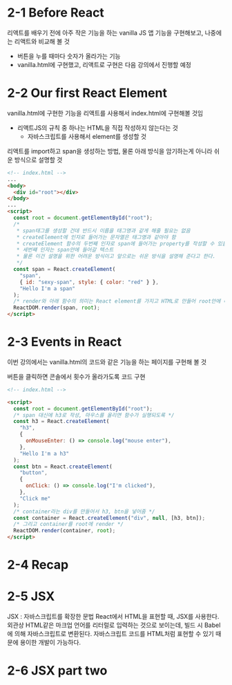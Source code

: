 # 2-1 Before React

리액트를 배우기 전에 아주 작은 기능을 하는 vanilla JS 앱 기능을 구현해보고, 나중에는 리액트와 비교해 볼 것

- 버튼을 누를 때마다 숫자가 올라가는 기능
- vanilla.html에 구현했고, 리액트로 구현은 다음 강의에서 진행할 예정

# 2-2 Our first React Element

vanilla.html에 구현한 기능을 리액트를 사용해서 index.html에 구현해볼 것임

- 리액트JS의 규칙 중 하나는 HTML을 직접 작성하지 않는다는 것
  - 자바스크립트를 사용해서 element를 생성할 것

리액트를 import하고 span을 생성하는 방법, 물론 아래 방식을 암기하는게 아니라 쉬운 방식으로 설명할 것

```html
<!-- index.html -->
...
<body>
  <div id="root"></div>
</body>
...
<script>
  const root = document.getElementById("root");
  /*
   * span태그를 생성할 건데 반드시 이름을 태그명과 같게 해줄 필요는 없음
   * createElement에 인자로 들어가는 문자열은 태그명과 같아야 함
   * createElement 함수의 두번째 인자로 span에 들어가는 property를 작성할 수 있음
   * 세번쨰 인자는 span안에 들어갈 텍스트
   * 물론 이건 설명을 위한 어려운 방식이고 앞으로는 쉬운 방식을 설명해 준다고 한다.
   */
  const span = React.createElement(
    "span",
    { id: "sexy-span", style: { color: "red" } },
    "Hello I'm a span"
  );
  /* render와 아래 함수의 의미는 React element를 가지고 HTML로 만들어 root안에 배치한다는 것 */
  ReactDOM.render(span, root);
</script>
```

# 2-3 Events in React

이번 강의에서는 vanilla.html의 코드와 같은 기능을 하는 페이지를 구현해 볼 것

버튼을 클릭하면 콘솔에서 횟수가 올라가도록 코드 구현

```html
<!-- index.html -->

<script>
  const root = document.getElementById("root");
  /* span 대신에 h3로 작성, 마우스를 올리면 함수가 실행되도록 */
  const h3 = React.createElement(
    "h3",
    {
      onMouseEnter: () => console.log("mouse enter"),
    },
    "Hello I'm a h3"
  );
  const btn = React.createElement(
    "button",
    {
      onClick: () => console.log("I'm clicked"),
    },
    "Click me"
  );
  /* container라는 div를 만들어서 h3, btn을 넣어줌 */
  const container = React.createElement("div", null, [h3, btn]);
  /* 그리고 container를 root에 render */
  ReactDOM.render(container, root);
</script>
```

# 2-4 Recap

# 2-5 JSX

JSX : 자바스크립트를 확장한 문법
React에서 HTML을 표현할 때, JSX를 사용한다. 외관상 HTML같은 마크업 언어를 리터럴로 입력하는 것으로 보이는데, 빌드 시 Babel에 의해 자바스크립트로 변환된다. 자바스크립트 코드를 HTML처럼 표현할 수 있기 때문에 용이한 개발이 가능하다.

# 2-6 JSX part two
